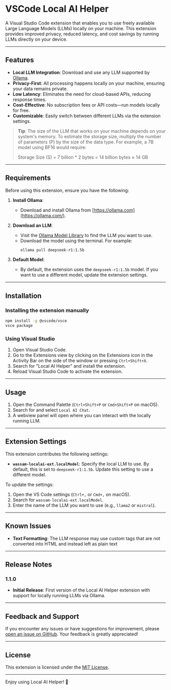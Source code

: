 # VSCode Local AI Helper

A Visual Studio Code extension that enables you to use freely available Large Language Models (LLMs) locally on your machine. This extension provides improved privacy, reduced latency, and cost savings by running LLMs directly on your device.

---

## Features

- **Local LLM Integration**: Download and use any LLM supported by [Ollama](https://ollama.com/).
- **Privacy-First**: All processing happens locally on your machine, ensuring your data remains private.
- **Low Latency**: Eliminates the need for cloud-based APIs, reducing response times.
- **Cost-Effective**: No subscription fees or API costs—run models locally for free.
- **Customizable**: Easily switch between different LLMs via the extension settings.

> **Tip**: The size of the LLM that works on your machine depends on your system's memory. To estimate the storage size, multiply the number of parameters (P) by the size of the data type. For example, a 7B model using BF16 would require:
> 
> Storage Size (S) = 7 billion * 2 bytes = 14 billion bytes ≈ 14 GB
> 

---

## Requirements

Before using this extension, ensure you have the following:

1. **Install Ollama**:
   - Download and install Ollama from [https://ollama.com](https://ollama.com/).

2. **Download an LLM**:
   - Visit the [Ollama Model Library](https://ollama.com/library) to find the LLM you want to use.
   - Download the model using the terminal. For example:
     ```bash
     ollama pull deepseek-r1:1.5b
     ```

3. **Default Model**:
   - By default, the extension uses the `deepseek-r1:1.5b` model. If you want to use a different model, update the extension settings.

---

## Installation
### Installing the extension manually
```sh
npm install -g @vscode/vsce
vsce package
```
### Using Visual Studio
1. Open Visual Studio Code.
2. Go to the Extensions view by clicking on the Extensions icon in the Activity Bar on the side of the window or pressing `Ctrl+Shift+X`.
3. Search for "Local AI Helper" and install the extension.
4. Reload Visual Studio Code to activate the extension.

---

## Usage

1. Open the Command Palette (`Ctrl+Shift+P` or `Cmd+Shift+P` on macOS).
2. Search for and select `Local AI Chat`.
3. A webview panel will open where you can interact with the locally running LLM.

---

## Extension Settings

This extension contributes the following settings:

- **`wassam-localai-ext.localModel`**: Specify the local LLM to use. By default, this is set to `deepseek-r1:1.5b`. Update this setting to use a different model.

To update the settings:
1. Open the VS Code settings (`Ctrl+,` or `Cmd+,` on macOS).
2. Search for `wassam-localai-ext.localModel`.
3. Enter the name of the LLM you want to use (e.g., `llama2` or `mistral`).

---

## Known Issues

- **Text Formatting**: The LLM response may use custom tags that are not converted into HTML and instead left as plain text

---

## Release Notes

### 1.1.0
- **Initial Release**: First version of the Local AI Helper extension with support for locally running LLMs via Ollama.

---

## Feedback and Support

If you encounter any issues or have suggestions for improvement, please [open an issue on GitHub](https://github.com/your-repo-url/issues). Your feedback is greatly appreciated!

---

## License

This extension is licensed under the [MIT License](https://opensource.org/licenses/MIT).

---

Enjoy using Local AI Helper! 🚀